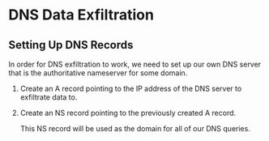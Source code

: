 # DNS Data Exfiltration

## Setting Up DNS Records

In order for DNS exfiltration to work, we need to set up our own DNS server that is the authoritative nameserver for some domain.

1. Create an A record pointing to the IP address of the DNS server to exfiltrate data to.
1. Create an NS record pointing to the previously created A record.

   This NS record will be used as the domain for all of our DNS queries.

